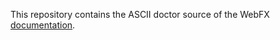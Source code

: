 This repository contains the ASCII doctor source of the WebFX [documentation][webfx-docs].

[webfx-docs]: https://docs.webfx.dev
